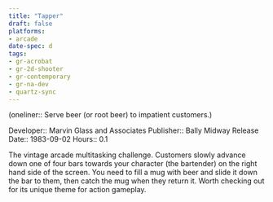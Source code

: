 ```yaml
---
title: "Tapper"
draft: false
platforms:
- arcade
date-spec: d
tags:
- gr-acrobat 
- gr-2d-shooter
- gr-contemporary
- gr-na-dev
- quartz-sync
---
```


(oneliner:: Serve beer (or root beer) to impatient customers.)

Developer:: Marvin Glass and Associates
Publisher:: Bally Midway
Release Date:: 1983-09-02
Hours:: 0.1

The vintage arcade multitasking challenge. Customers slowly advance down one of four bars towards your character (the bartender) on the right hand side of the screen. You need to fill a mug with beer and slide it down the bar to them, then catch the mug when they return it. Worth checking out for its unique theme for action gameplay.
